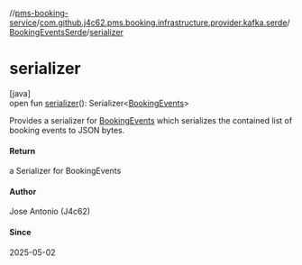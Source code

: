 //[pms-booking-service](../../../index.md)/[com.github.j4c62.pms.booking.infrastructure.provider.kafka.serde](../index.md)/[BookingEventsSerde](index.md)/[serializer](serializer.md)

# serializer

[java]\
open fun [serializer](serializer.md)(): Serializer&lt;[BookingEvents](../../com.github.j4c62.pms.booking.domain.aggregate.vo/-booking-events/index.md)&gt;

Provides a serializer for [BookingEvents](../../com.github.j4c62.pms.booking.domain.aggregate.vo/-booking-events/index.md) which serializes the contained list of booking events to JSON bytes.

#### Return

a Serializer for BookingEvents

#### Author

Jose Antonio (J4c62)

#### Since

2025-05-02